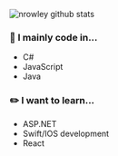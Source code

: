 ![nrowley github stats](https://github-readme-stats.vercel.app/api?username=nrowley&show_icons=true) <br>

### 💭 I mainly code in...
- C#
- JavaScript
- Java

### ✏️ I want to learn...
- ASP.NET
- Swift/IOS development
- React
